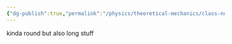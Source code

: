 ```yaml
---
{"dg-publish":true,"permalink":"/physics/theoretical-mechanics/class-notes/concepts/cylindrical-coordinates/"}
---
```


kinda round but also long stuff